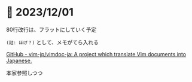 # 📝 2023/12/01


80行改行は、フラットにしていく予定


`(註: ほげ？)` として、メモがてら入れる


[GitHub - vim-jp/vimdoc-ja: A project which translate Vim documents into Japanese.](https://github.com/vim-jp/vimdoc-ja)

本家参照しつつ
